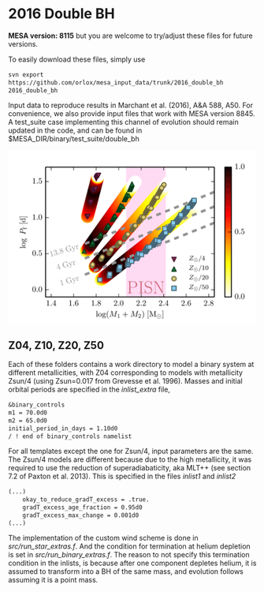 # 2016 Double BH

**MESA version: 8115**
but you are welcome to try/adjust these files for future versions.

To easily download these files, simply use
```
svn export https://github.com/orlox/mesa_input_data/trunk/2016_double_bh 2016_double_bh
```

Input data to reproduce results in Marchant et al. (2016), A&A 588, A50. For convenience,
we also provide input files that work with MESA version 8845. A test_suite case implementing
this channel of evolution should remain updated in the code, and can be found in
$MESA_DIR/binary/test_suite/double_bh

![mass_period](mass_period.png)

## Z04, Z10, Z20, Z50
Each of these folders contains a work directory to model a binary system at different metallicities,
with Z04 corresponding to models with metallicity Zsun/4 (using Zsun=0.017 from Grevesse et al. 1996).
Masses and initial orbital periods are specified in the *inlist_extra* file,
```
&binary_controls
m1 = 70.0d0
m2 = 65.0d0
initial_period_in_days = 1.10d0
/ ! end of binary_controls namelist

```
For all templates except the one for Zsun/4, input parameters are the same.
The Zsun/4 models are different because due to the high metallicity, it was required to use
the reduction of superadiabaticity, aka MLT++ (see section 7.2 of Paxton et al. 2013).
This is specified in the files *inlist1* and *inlist2*
```
(...)
    okay_to_reduce_gradT_excess = .true.
    gradT_excess_age_fraction = 0.95d0
    gradT_excess_max_change = 0.001d0
(...)
```

The implementation of the custom wind scheme is done in *src/run_star_extras.f*. And the
condition for termination at helium depletion is set in *src/run_binary_extras.f*. The
reason to not specify this termination condition in the inlists, is because after one
component depletes helium, it is assumed to transform into a BH of the same mass, and
evolution follows assuming it is a point mass.
